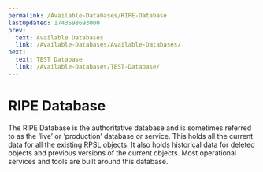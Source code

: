 ```yaml
---
permalink: /Available-Databases/RIPE-Database
lastUpdated: 1743598693000
prev:
  text: Available Databases
  link: /Available-Databases/Available-Databases/
next:
  text: TEST Database
  link: /Available-Databases/TEST-Database/
---
```


# RIPE Database

The RIPE Database is the authoritative database and is sometimes referred to as the ‘live’ or ‘production’ database or service. This holds all the current data for all the existing RPSL objects. It also holds historical data for deleted objects and previous versions of the current objects. Most operational services and tools are built around this database.
